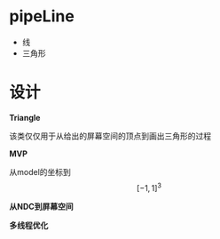 # pipeLine

- 线
- 三角形



# 设计

**Triangle**

该类仅仅用于从给出的屏幕空间的顶点到画出三角形的过程



**MVP**

从model的坐标到
$$
[-1,1]^3
$$

**从NDC到屏幕空间**









**多线程优化**






